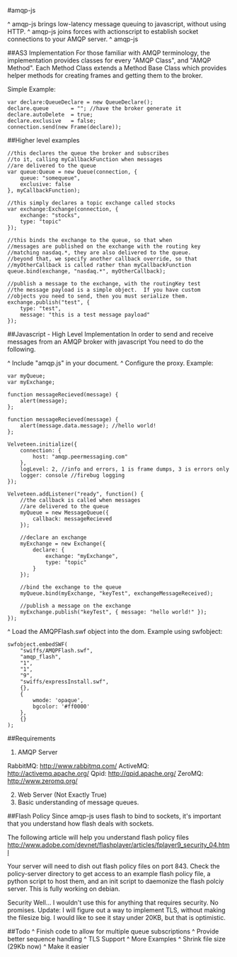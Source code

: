 #amqp-js

^ amqp-js brings low-latency message queuing to javascript, without using HTTP.
^ amqp-js joins forces with actionscript to establish socket connections to your AMQP server.
^ amqp-js 

##AS3 Implementation
For those familiar with AMQP terminology, the implementation provides classes for every
"AMQP Class", and "AMQP Method".  Each Method Class extends a Method Base Class which provides helper
methods for creating frames and getting them to the broker.


Simple Example:

	var declare:QueueDeclare = new QueueDeclare();
	declare.queue 		= ""; //have the broker generate it
	declare.autoDelete 	= true;
	declare.exclusive 	= false;
	connection.send(new Frame(declare));

##Higher level examples

	//this declares the queue the broker and subscribes
	//to it, calling myCallbackFunction when messages
	//are delivered to the queue
	var queue:Queue = new Queue(connection, {
		queue: "somequeue",
		exclusive: false
	}, myCallbackFunction);
	
	//this simply declares a topic exchange called stocks
	var exchange:Exchange(connection, {
		exchange: "stocks",
		type: "topic"
	});
	
	//this binds the exchange to the queue, so that when
	//messages are published on the exchange with the routing key
	//matching nasdaq.*, they are also delivered to the queue.
	//beyond that, we specify another callback override, so that
	//myOtherCallback is called rather than myCallbackFunction
	queue.bind(exchange, "nasdaq.*", myOtherCallback);
	
	//publish a message to the exchange, with the routingKey test
	//the message payload is a simple object.  If you have custom
	//objects you need to send, then you must serialize them.
	exchange.publish("test", { 
		type: "test",
		message: "this is a test message payload"
	});



##Javascript - High Level Implementation
In order to send and receive messages from an AMQP broker with javascript
You need to do the following.

^ Include "amqp.js" in your document.
^ Configure the proxy.  Example:


	var myQueue;
	var myExchange;
	
	function messageRecieved(message) {
		alert(message);
	};
	
	function messageRecieved(message) {
		alert(message.data.message); //hello world!
	};
	
	Velveteen.initialize({
		connection: {
			host: "amqp.peermessaging.com"
		},
		logLevel: 2, //info and errors, 1 is frame dumps, 3 is errors only
		logger: console //firebug logging
	});
	
	Velveteen.addListener("ready", function() {
		//the callback is called when messages
		//are delivered to the queue
		myQueue = new MessageQueue({
			callback: messageRecieved
		});
		
		//declare an exchange
		myExchange = new Exchange({
			declare: {
				exchange: "myExchange",
				type: "topic"
			}
		});
		
		//bind the exchange to the queue
		myQueue.bind(myExchange, "keyTest", exchangeMessageReceived);
		
		//publish a message on the exchange
		myExchange.publish("keyTest", { message: "hello world!" });
	});

^ Load the AMQPFlash.swf object into the dom. Example using swfobject:

	swfobject.embedSWF(
		"swiffs/AMQPFlash.swf",
		"amqp_flash",
		"1",
		"1",
		"9",
		"swiffs/expressInstall.swf",
		{},
		{
			wmode: 'opaque',
			bgcolor: '#ff0000'
		},
		{}
	);


##Requirements
1. AMQP Server

RabbitMQ: http://www.rabbitmq.com/
ActiveMQ: http://activemq.apache.org/
Qpid: http://qpid.apache.org/
ZeroMQ: http://www.zeromq.org/

2. Web Server (Not Exactly True)
3. Basic understanding of message queues.


##Flash Policy
Since amqp-js uses flash to bind to sockets, it's important that you understand how flash deals with sockets.

The following article will help you understand flash policy files
http://www.adobe.com/devnet/flashplayer/articles/fplayer9_security_04.html

Your server will need to dish out flash policy files on port 843.  Check the policy-server
directory to get access to an example flash policy file, a python script to host them,
and an init script to daemonize the flash polciy server.  This is fully working on debian.

Security
Well... I wouldn't use this for anything that requires security.  No promises.
Update:  I will figure out a way to implement TLS, without making the filesize
big. I would like to see it stay under 20KB, but that is optimistic.

##Todo
^ Finish code to allow for multiple queue subscriptions
^ Provide better sequence handling
^ TLS Support
^ More Examples
^ Shrink file size (29Kb now)
^ Make it easier